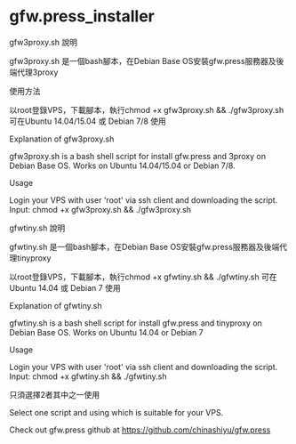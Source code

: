 # gfw.press_installer

gfw3proxy.sh 說明

gfw3proxy.sh 是一個bash腳本，在Debian Base OS安裝gfw.press服務器及後端代理3proxy

使用方法

以root登錄VPS，下載腳本，執行chmod +x gfw3proxy.sh && ./gfw3proxy.sh
可在Ubuntu 14.04/15.04 或 Debian 7/8 使用

Explanation of gfw3proxy.sh

gfw3proxy.sh is a bash shell script for install gfw.press and 3proxy on Debian Base OS.
Works on Ubuntu 14.04/15.04 or Debian 7/8.

Usage

Login your VPS with user 'root' via ssh client and downloading the script. 
Input: chmod +x gfw3proxy.sh && ./gfw3proxy.sh

gfwtiny.sh 說明

gfwtiny.sh 是一個bash腳本，在Debian Base OS安裝gfw.press服務器及後端代理tinyproxy

以root登錄VPS，下載腳本，執行chmod +x gfwtiny.sh && ./gfwtiny.sh
可在Ubuntu 14.04 或 Debian 7 使用

Explanation of gfwtiny.sh

gfwtiny.sh is a bash shell script for install gfw.press and tinyproxy on Debian Base OS.
Works on Ubuntu 14.04 or Debian 7

Usage

Login your VPS with user 'root' via ssh client and downloading the script.
Input: chmod +x gfwtiny.sh && ./gfwtiny.sh

只須選擇2者其中之一使用

Select one script and using which is suitable for your VPS. 

Check out gfw.press github at https://github.com/chinashiyu/gfw.press
